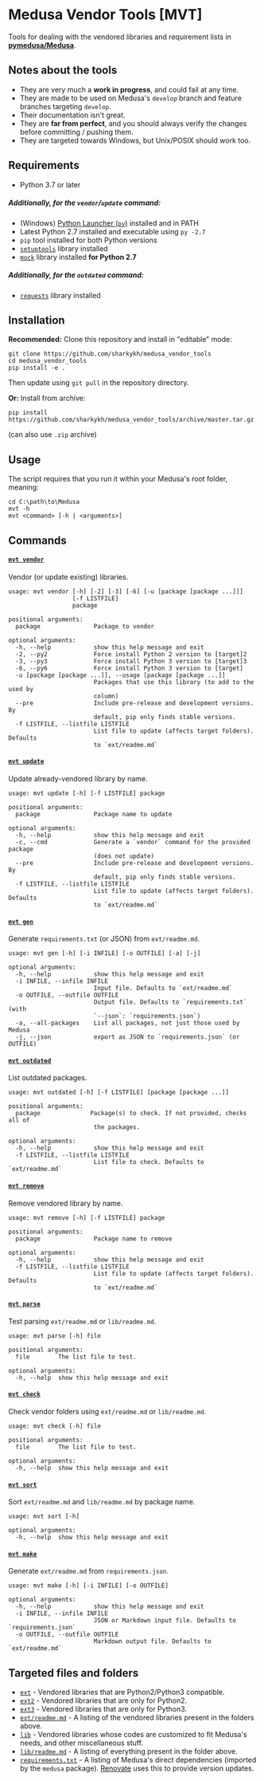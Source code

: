 # Medusa Vendor Tools [MVT]

Tools for dealing with the vendored libraries and requirement lists in [**pymedusa/Medusa**](https://github.com/pymedusa/Medusa).

## Notes about the tools
- They are very much a **work in progress**, and could fail at any time.
- They are made to be used on Medusa's `develop` branch and feature branches targeting `develop`.
- Their documentation isn't great.
- They are **far from perfect**, and you should always verify the changes before committing / pushing them.
- They are targeted towards Windows, but Unix/POSIX should work too.

## Requirements
- Python 3.7 or later
##### Additionally, for the `vendor`/`update` command:
- (Windows) [Python Launcher (`py`)](https://docs.python.org/3/using/windows.html#launcher) installed and in PATH
- Latest Python 2.7 installed and executable using `py -2.7`
- `pip` tool installed for both Python versions
- [`setuptools`](https://pypi.org/project/setuptools) library installed
- [`mock`](https://pypi.org/project/mock) library installed **for Python 2.7**
##### Additionally, for the `outdated` command:
- [`requests`](https://pypi.org/project/requests) library installed

## Installation
**Recommended:** Clone this repository and install in "editable" mode:
```shell
git clone https://github.com/sharkykh/medusa_vendor_tools
cd medusa_vendor_tools
pip install -e .
```
Then update using `git pull` in the repository directory.

**Or:** Install from archive:
```shell
pip install https://github.com/sharkykh/medusa_vendor_tools/archive/master.tar.gz
```
(can also use `.zip` archive)

## Usage
The script requires that you run it within your Medusa's root folder, meaning:
```shell
cd C:\path\to\Medusa
mvt -h
mvt <command> [-h | <arguments>]
```

## Commands

#### [`mvt vendor`](/mvt/vendor.py)
Vendor (or update existing) libraries.
```
usage: mvt vendor [-h] [-2] [-3] [-6] [-u [package [package ...]]]
                  [-f LISTFILE]
                  package

positional arguments:
  package               Package to vendor

optional arguments:
  -h, --help            show this help message and exit
  -2, --py2             Force install Python 2 version to [target]2
  -3, --py3             Force install Python 3 version to [target]3
  -6, --py6             Force install Python 3 version to [target]
  -u [package [package ...]], --usage [package [package ...]]
                        Packages that use this library (to add to the used by
                        column)
  --pre                 Include pre-release and development versions. By
                        default, pip only finds stable versions.
  -f LISTFILE, --listfile LISTFILE
                        List file to update (affects target folders). Defaults
                        to `ext/readme.md`
```

#### [`mvt update`](/mvt/update.py)
Update already-vendored library by name.
```
usage: mvt update [-h] [-f LISTFILE] package

positional arguments:
  package               Package name to update

optional arguments:
  -h, --help            show this help message and exit
  -c, --cmd             Generate a `vendor` command for the provided package
                        (does not update)
  --pre                 Include pre-release and development versions. By
                        default, pip only finds stable versions.
  -f LISTFILE, --listfile LISTFILE
                        List file to update (affects target folders). Defaults
                        to `ext/readme.md`
```

#### [`mvt gen`](/mvt/gen_req.py)
Generate `requirements.txt` (or JSON) from `ext/readme.md`.
```
usage: mvt gen [-h] [-i INFILE] [-o OUTFILE] [-a] [-j]

optional arguments:
  -h, --help            show this help message and exit
  -i INFILE, --infile INFILE
                        Input file. Defaults to `ext/readme.md`
  -o OUTFILE, --outfile OUTFILE
                        Output file. Defaults to `requirements.txt` (with
                        `--json`: `requirements.json`)
  -a, --all-packages    List all packages, not just those used by Medusa
  -j, --json            export as JSON to `requirements.json` (or OUTFILE)
```

#### [`mvt outdated`](/mvt/outdated.py)
List outdated packages.
```
usage: mvt outdated [-h] [-f LISTFILE] [package [package ...]]

positional arguments:
  package              Package(s) to check. If not provided, checks all of
                        the packages.

optional arguments:
  -h, --help            show this help message and exit
  -f LISTFILE, --listfile LISTFILE
                        List file to check. Defaults to `ext/readme.md`
```

#### [`mvt remove`](/mvt/remove.py)
Remove vendored library by name.
```
usage: mvt remove [-h] [-f LISTFILE] package

positional arguments:
  package               Package name to remove

optional arguments:
  -h, --help            show this help message and exit
  -f LISTFILE, --listfile LISTFILE
                        List file to update (affects target folders). Defaults
                        to `ext/readme.md`
```

#### [`mvt parse`](/mvt/parse.py)
Test parsing `ext/readme.md` or `lib/readme.md`.
```
usage: mvt parse [-h] file

positional arguments:
  file        The list file to test.

optional arguments:
  -h, --help  show this help message and exit
```

#### [`mvt check`](/mvt/check.py)
Check vendor folders using `ext/readme.md` or `lib/readme.md`.
```
usage: mvt check [-h] file

positional arguments:
  file        The list file to test.

optional arguments:
  -h, --help  show this help message and exit
```

#### [`mvt sort`](/mvt/sort.py)
Sort `ext/readme.md` and `lib/readme.md` by package name.
```
usage: mvt sort [-h]

optional arguments:
  -h, --help  show this help message and exit
```

#### [`mvt make`](/mvt/make_md.py)
Generate `ext/readme.md` from `requirements.json`.
```
usage: mvt make [-h] [-i INFILE] [-o OUTFILE]

optional arguments:
  -h, --help            show this help message and exit
  -i INFILE, --infile INFILE
                        JSON or Markdown input file. Defaults to `requirements.json`
  -o OUTFILE, --outfile OUTFILE
                        Markdown output file. Defaults to `ext/readme.md`
```

## Targeted files and folders
- [`ext`](https://github.com/pymedusa/Medusa/tree/develop/ext) - Vendored libraries that are Python2/Python3 compatible.
- [`ext2`](https://github.com/pymedusa/Medusa/tree/develop/ext2) - Vendored libraries that are only for Python2.
- [`ext3`](https://github.com/pymedusa/Medusa/tree/develop/ext3) - Vendored libraries that are only for Python3.
- [`ext/readme.md`](https://github.com/pymedusa/Medusa/blob/develop/ext/readme.md) - A listing of the vendored libraries present in the folders above.
- [`lib`](https://github.com/pymedusa/Medusa/blob/develop/lib) - Vendored libraries whose codes are customized to fit Medusa's needs, and other miscellaneous stuff.
- [`lib/readme.md`](https://github.com/pymedusa/Medusa/blob/develop/lib/readme.md) - A listing of everything present in the folder above.
- [`requirements.txt`](https://github.com/pymedusa/Medusa/blob/develop/requirements.txt) - A listing of Medusa's direct dependencies (imported by the `medusa` package). [Renovate](https://github.com/apps/renovate) uses this to provide version updates.
